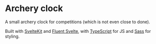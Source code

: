 # Archery clock

A small archery clock for competitions (which is not even close to done).

Built with [SvelteKit](https://kit.svelte.dev/) and [Fluent Svelte](https://fluent-svelte.vercel.app/),
with [TypeScript](https://www.typescriptlang.org/) for JS and [Sass](https://sass-lang.com/) for styling.
